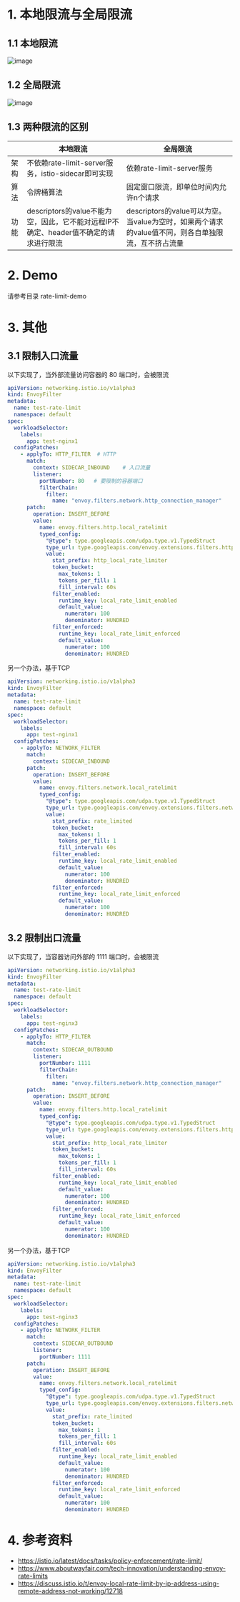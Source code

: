 # 1. 本地限流与全局限流

## 1.1 本地限流

![image](../image/local-rate-limit.png)

## 1.2 全局限流

![image](../image/global-rate-limit.png)

## 1.3 两种限流的区别


|  | 本地限流 | 全局限流 |
|--|---------|----------|
| 架构 | 不依赖rate-limit-server服务，istio-sidecar即可实现 | 依赖rate-limit-server服务 |
| 算法 | 令牌桶算法 | 固定窗口限流，即单位时间内允许n个请求 |
| 功能 | descriptors的value不能为空，因此，它不能对远程IP不确定、header值不确定的请求进行限流 | descriptors的value可以为空。当value为空时，如果两个请求的value值不同，则各自单独限流，互不挤占流量 |

# 2. Demo

请参考目录 rate-limit-demo

# 3. 其他

## 3.1 限制入口流量

以下实现了，当外部流量访问容器的 80 端口时，会被限流

```yaml
apiVersion: networking.istio.io/v1alpha3
kind: EnvoyFilter
metadata:
  name: test-rate-limit
  namespace: default
spec:
  workloadSelector:
    labels:
      app: test-nginx1
  configPatches:
    - applyTo: HTTP_FILTER  # HTTP
      match:
        context: SIDECAR_INBOUND    # 入口流量
        listener:
          portNumber: 80   # 要限制的容器端口
          filterChain:
            filter:
              name: "envoy.filters.network.http_connection_manager"     # HTTP
      patch:
        operation: INSERT_BEFORE
        value:
          name: envoy.filters.http.local_ratelimit
          typed_config:
            "@type": type.googleapis.com/udpa.type.v1.TypedStruct
            type_url: type.googleapis.com/envoy.extensions.filters.http.local_ratelimit.v3.LocalRateLimit
            value:
              stat_prefix: http_local_rate_limiter
              token_bucket:
                max_tokens: 1
                tokens_per_fill: 1
                fill_interval: 60s
              filter_enabled:
                runtime_key: local_rate_limit_enabled
                default_value:
                  numerator: 100
                  denominator: HUNDRED
              filter_enforced:
                runtime_key: local_rate_limit_enforced
                default_value:
                  numerator: 100
                  denominator: HUNDRED

```

另一个办法，基于TCP

```yaml
apiVersion: networking.istio.io/v1alpha3
kind: EnvoyFilter
metadata:
  name: test-rate-limit
  namespace: default
spec:
  workloadSelector:
    labels:
      app: test-nginx1
  configPatches:
    - applyTo: NETWORK_FILTER
      match:
        context: SIDECAR_INBOUND
      patch:
        operation: INSERT_BEFORE
        value:
          name: envoy.filters.network.local_ratelimit
          typed_config:
            "@type": type.googleapis.com/udpa.type.v1.TypedStruct
            type_url: type.googleapis.com/envoy.extensions.filters.network.local_ratelimit.v3.LocalRateLimit
            value:
              stat_prefix: rate_limited
              token_bucket:
                max_tokens: 1
                tokens_per_fill: 1
                fill_interval: 60s
              filter_enabled:
                runtime_key: local_rate_limit_enabled
                default_value:
                  numerator: 100
                  denominator: HUNDRED
              filter_enforced:
                runtime_key: local_rate_limit_enforced
                default_value:
                  numerator: 100
                  denominator: HUNDRED

```


## 3.2 限制出口流量

以下实现了，当容器访问外部的 1111 端口时，会被限流

```yaml
apiVersion: networking.istio.io/v1alpha3
kind: EnvoyFilter
metadata:
  name: test-rate-limit
  namespace: default
spec:
  workloadSelector:
    labels:
      app: test-nginx3
  configPatches:
    - applyTo: HTTP_FILTER
      match:
        context: SIDECAR_OUTBOUND
        listener:
          portNumber: 1111
          filterChain:
            filter:
              name: "envoy.filters.network.http_connection_manager"
      patch:
        operation: INSERT_BEFORE
        value:
          name: envoy.filters.http.local_ratelimit
          typed_config:
            "@type": type.googleapis.com/udpa.type.v1.TypedStruct
            type_url: type.googleapis.com/envoy.extensions.filters.http.local_ratelimit.v3.LocalRateLimit
            value:
              stat_prefix: http_local_rate_limiter
              token_bucket:
                max_tokens: 1
                tokens_per_fill: 1
                fill_interval: 60s
              filter_enabled:
                runtime_key: local_rate_limit_enabled
                default_value:
                  numerator: 100
                  denominator: HUNDRED
              filter_enforced:
                runtime_key: local_rate_limit_enforced
                default_value:
                  numerator: 100
                  denominator: HUNDRED
```

另一个办法，基于TCP

```yaml
apiVersion: networking.istio.io/v1alpha3
kind: EnvoyFilter
metadata:
  name: test-rate-limit
  namespace: default
spec:
  workloadSelector:
    labels:
      app: test-nginx3
  configPatches:
    - applyTo: NETWORK_FILTER
      match:
        context: SIDECAR_OUTBOUND
        listener:
          portNumber: 1111
      patch:
        operation: INSERT_BEFORE
        value:
          name: envoy.filters.network.local_ratelimit
          typed_config:
            "@type": type.googleapis.com/udpa.type.v1.TypedStruct
            type_url: type.googleapis.com/envoy.extensions.filters.network.local_ratelimit.v3.LocalRateLimit
            value:
              stat_prefix: rate_limited
              token_bucket:
                max_tokens: 1
                tokens_per_fill: 1
                fill_interval: 60s
              filter_enabled:
                runtime_key: local_rate_limit_enabled
                default_value:
                  numerator: 100
                  denominator: HUNDRED
              filter_enforced:
                runtime_key: local_rate_limit_enforced
                default_value:
                  numerator: 100
                  denominator: HUNDRED

```

# 4. 参考资料

- https://istio.io/latest/docs/tasks/policy-enforcement/rate-limit/
- https://www.aboutwayfair.com/tech-innovation/understanding-envoy-rate-limits
- https://discuss.istio.io/t/envoy-local-rate-limit-by-ip-address-using-remote-address-not-working/12718

